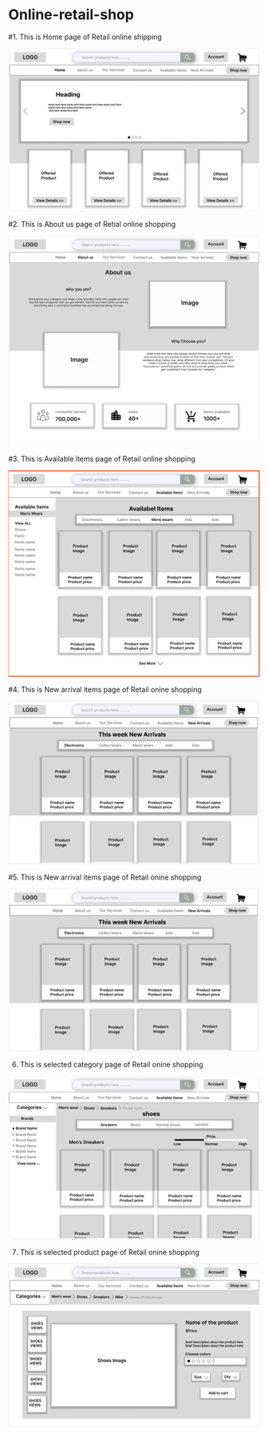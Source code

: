# Online-retail-shop


#1. This is Home page of Retail online shipping 

![Home](./Assignment/Wireframe/Home%20page.png)

#2. This is About us page of Retial online shopping

![About-us](./Assignment/Wireframe/About%20us%20page.png)


#3. This is Available items page of Retail online shopping

![Available](./Assignment/Wireframe/available%20items.png)

#4. This is New arrival items page of Retail onine shopping

![New-Arrival](./Assignment/Wireframe/new%20arivals.png)

#5. This is New arrival items page of Retail onine shopping

![new-arrivals](./Assignment/Wireframe/new%20arivals.png)

6. This is selected category page of Retail onine shopping

![selected-category](./Assignment/Wireframe/selected%20categoriy%20page.png)

7. This is selected product page of Retail onine shopping

![selected-product](./Assignment/Wireframe/selected%20Product.png)

